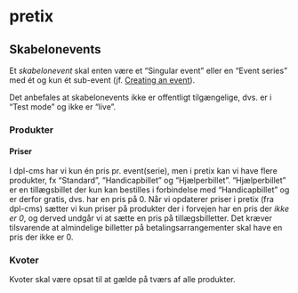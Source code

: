 # pretix

## Skabelonevents

Et _skabelonevent_ skal enten være et “Singular event” eller en “Event series” med ét og kun ét sub-event (jf. [Creating
an event](https://docs.pretix.eu/en/latest/user/events/create.html)).

Det anbefales at skabelonevents ikke er offentligt tilgængelige, dvs. er i “Test mode” og ikke er “live”.

### Produkter

#### Priser

I dpl-cms har vi kun én pris pr. event(serie), men i pretix kan vi have flere produkter, fx “Standard”, “Handicapbillet”
og “Hjælperbillet”. “Hjælperbillet” er en tillægsbillet der kun kan bestilles i forbindelse med “Handicapbillet” og er
derfor gratis, dvs. har en pris på 0. Når vi opdaterer priser i pretix (fra dpl-cms) sætter vi kun priser på produkter
der i forvejen har en pris der _ikke er 0_, og derved undgår vi at sætte en pris på tillægsbilletter. Det kræver
tilsvarende at almindelige billetter på betalingsarrangementer skal have en pris der ikke er 0.

### Kvoter

Kvoter skal være opsat til at gælde på tværs af alle produkter.
